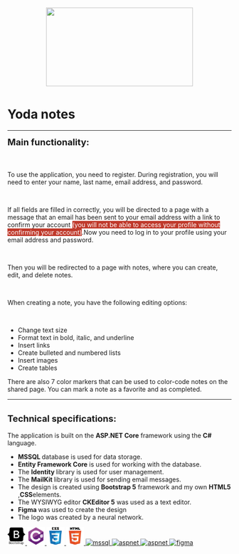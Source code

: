 <h1 style="text-align:center"><img alt="" src="https://raw.githubusercontent.com/danil54543/YodaNotes/master/YodaNotes/wwwroot/img/YodaLogoHeader.png" style="height:177px; width:330px" /></h1>

<h1><span style="color:null">Yoda notes</span></h1>

<hr />
<p><span style="font-size:20px"><strong>Main functionality:</strong></span></p>

<p><span style="font-size:20px"><strong><img alt="" src="https://scontent.flwo2-1.fna.fbcdn.net/v/t39.30808-6/338952676_943921136801796_602744721795826819_n.jpg?_nc_cat=111&ccb=1-7&_nc_sid=0debeb&_nc_ohc=zL3aOS8vTVAAX8avIm8&_nc_ht=scontent.flwo2-1.fna&oh=00_AfC9F-adDdKgeVZZHe2_7jAXUHGz2vV-2rD6M0MllgXCig&oe=6432A8EE"  /></strong></span></p>

<p>To use the application, you need to register. During registration, you will need to enter your <span class="marker">name</span>,<span class="marker"> last name</span>, <span class="marker">email address</span>, and <span class="marker">password</span>.</p>

<p><img alt="" src="https://scontent.flwo2-1.fna.fbcdn.net/v/t39.30808-6/338952676_3204015239888835_4235071954271721520_n.jpg?_nc_cat=108&ccb=1-7&_nc_sid=0debeb&_nc_ohc=4D56Jxos9cEAX8e3EHb&_nc_ht=scontent.flwo2-1.fna&oh=00_AfD02DkE7grch542N5bHOnBvljcVsG3TksYIGUQxzKxtfA&oe=6432E723"  /></p>

<p>If all fields are filled in correctly, you will be directed to a page with a message that an email has been sent to your email address with a link to confirm your account<span style="color:#ffffff"> <span style="background-color:#c0392b">(</span><span class="marker"><span style="background-color:#c0392b">you will not be able to access your profile without confirming your account</span></span><span style="background-color:#c0392b">)</span></span>.Now you need to log in to your profile using your email address and password.</p>

<p><img alt="" src="https://scontent.flwo2-1.fna.fbcdn.net/v/t39.30808-6/339931159_1815405442178127_7329880908453232154_n.jpg?_nc_cat=103&ccb=1-7&_nc_sid=0debeb&_nc_ohc=r4AEqeIwmt0AX8iYnP_&_nc_ht=scontent.flwo2-1.fna&oh=00_AfDwSn06wyzcbSEvS4x3DuZ-NYuaezGJnRhqCer9ukIDRQ&oe=6432CD8E"  /></p>

<p>Then you will be redirected to a page with notes, where you can create, edit, and delete notes.</p>
<p><img alt="" src="https://scontent.flwo2-1.fna.fbcdn.net/v/t39.30808-6/339131017_1190509909013635_8541988416507112491_n.jpg?_nc_cat=111&ccb=1-7&_nc_sid=0debeb&_nc_ohc=WsDLWmKEZ4oAX_Tamb8&_nc_ht=scontent.flwo2-1.fna&oh=00_AfD8IOIGrdRJ-gY0ImBRPBK3R4IDzeE9q9wdzuo_Mr3i_g&oe=6432A690"  /></p>
<p>When creating a note, you have the following editing options:</p>

<p><img alt="" src="https://scontent.flwo2-1.fna.fbcdn.net/v/t39.30808-6/339911428_203819889018285_597984394143716122_n.jpg?_nc_cat=101&ccb=1-7&_nc_sid=0debeb&_nc_ohc=brShGhf2d4AAX-j8KUS&_nc_ht=scontent.flwo2-1.fna&oh=00_AfD5kX62MUlxiQ3AtmmlcKlmE4nmJe7Rg_-M3iiDpTBgOw&oe=6432F5CE"  /></p>

<ul>
	<li>Change text size</li>
	<li>Format text in bold, italic, and underline</li>
	<li>Insert links</li>
	<li>Create bulleted and numbered lists</li>
	<li>Insert images</li>
	<li>Create tables</li>
</ul>

<p>There are also 7 color markers that can be used to color-code notes on the shared page. You can mark a note as a favorite and as completed.</p>

<hr />
<h2 dir="auto"><strong><span style="font-size:20px">Technical specifications:</span></strong></h2>

<p>The application is built on the <strong><span class="marker">ASP.NET Core</span></strong> framework using the <strong><span class="marker">C#</span></strong> language.</p>

<ul dir="ltr">
	<li><strong><span class="marker">MSSQL</span> </strong>database is used for data storage.</li>
	<li><strong><span class="marker">Entity Framework Core</span></strong> is used for working with the database.</li>
	<li>The <strong><span class="marker">Identity<span style="background-color:#ffffff"> </span></span></strong>library is used for user management.</li>
	<li>The <strong><span class="marker">MailKit<span style="background-color:#ffffff"> </span></span></strong>library is used for sending email messages.</li>
	<li>The design is created using <strong><span class="marker">Bootstrap 5</span></strong> framework and my own <span class="marker"><strong>HTML5</strong> <span style="background-color:#ffffff">,</span></span><span class="marker"><strong>CSS</strong>elements</span>.</li>
	<li>The WYSIWYG editor <span class="marker"><strong>CKEditor 5</strong><span style="background-color:#ffffff"> </span></span>was used as a text editor.</li>
	<li><strong>Figma </strong>was used to create the design</li>
	<li>The logo was created by a neural network.</li>
</ul>

<p><a href="https://getbootstrap.com" rel="noreferrer" target="_blank"><img alt="bootstrap" src="https://raw.githubusercontent.com/devicons/devicon/master/icons/bootstrap/bootstrap-plain-wordmark.svg" style="height:40px; width:40px" /> </a> <a href="https://www.w3schools.com/cs/" rel="noreferrer" target="_blank"> <img alt="csharp" src="https://raw.githubusercontent.com/devicons/devicon/master/icons/csharp/csharp-original.svg" style="height:40px; width:40px" /> </a> <a href="https://www.w3schools.com/css/" rel="noreferrer" target="_blank"> <img alt="css3" src="https://raw.githubusercontent.com/devicons/devicon/master/icons/css3/css3-original-wordmark.svg" style="height:40px; width:40px" /> </a> <a href="https://www.w3.org/html/" rel="noreferrer" target="_blank"> <img alt="html5" src="https://raw.githubusercontent.com/devicons/devicon/master/icons/html5/html5-original-wordmark.svg" style="height:40px; width:40px" /> </a> <a href="https://www.microsoft.com/en-us/sql-server" rel="noreferrer" target="_blank"> <img alt="mssql" src="https://www.svgrepo.com/show/303229/microsoft-sql-server-logo.svg" style="height:40px; width:40px" /> </a> <a href="https://dotnet.microsoft.com/en-us/apps/aspnet" rel="noreferrer" target="_blank"> <img alt="aspnet" src="https://image.pngaaa.com/927/5413927-small.png" style="height:40px; width:55px" /> </a> <a href="https://learn.microsoft.com/ru-ru/ef/" rel="noreferrer" target="_blank"> <img alt="aspnet" src="https://plugins.jetbrains.com/files/18147/231026/icon/pluginIcon.svg" style="height:40px; width:40px" /> </a> <a href="https://www.figma.com/" rel="noreferrer" target="_blank"> <img alt="figma" src="https://www.vectorlogo.zone/logos/figma/figma-icon.svg" style="height:40px; width:40px" /> </a></p>
